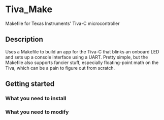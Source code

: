 # Tiva_Make
Makefile for Texas Instruments' Tiva-C microcontroller

## Description
Uses a Makefile to build an app for the Tiva-C that blinks an onboard LED and sets up a console interface using a UART.
Pretty simple, but the Makefile also supports fancier stuff, especially floating-point math on the Tiva, which can be a pain to figure out from scratch.

## Getting started
### What you need to install

### What you need to modify

